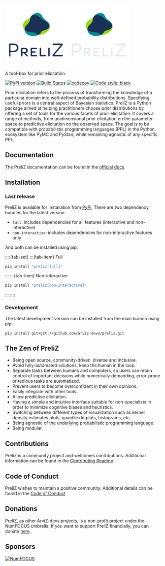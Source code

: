 <img src="https://raw.githubusercontent.com/arviz-devs/preliz/main/docs/logos/PreliZ.png#gh-light-mode-only" width=200></img>
<img src="https://raw.githubusercontent.com/arviz-devs/preliz/main/docs/logos/PreliZ_white.png#gh-dark-mode-only" width=200></img>

A tool-box for prior elicitation.

[![PyPi version](https://badge.fury.io/py/preliz.svg)](https://badge.fury.io/py/preliz)
[![Build Status](https://github.com/arviz-devs/preliz/actions/workflows/test.yml/badge.svg)](https://github.com/arviz-devs/preliz/actions/workflows/test.yml)
[![codecov](https://codecov.io/gh/arviz-devs/preliz/branch/master/graph/badge.svg?token=SLJIK2O4C5 )](https://codecov.io/gh/arviz-devs/preliz/)
[![Code style: black](https://img.shields.io/badge/code%20style-black-000000.svg)](https://github.com/ambv/black)


Prior elicitation refers to the process of transforming the knowledge of a particular domain into well-defined probability distributions. Specifying useful priors is a central aspect of Bayesian statistics. PreliZ is a Python package aimed at helping practitioners choose prior distributions by offering a set of tools for the various facets of prior elicitation. It covers a range of methods, from unidimensional prior elicitation on the parameter space to predictive elicitation on the observed space. The goal is to be compatible with probabilistic programming languages (PPL) in the Python ecosystem like PyMC and PyStan, while remaining agnostic of any specific PPL.

## Documentation

The PreliZ documentation can be found in the [official docs](https://preliz.readthedocs.io/en/latest/).

## Installation

### Last release
PreliZ is available for installation from [PyPI](https://pypi.org/project/preliz/).
There are two dependency bundles for the latest version:

* `full`: includes dependencies for all features (interactive and non-interactive)
* `non-interactive`: includes dependencies for non-interactive features only

And both can be installed using pip:

::::{tab-set}
:::{tab-item} Full

```bash
pip install "preliz[full]"
```

:::
:::{tab-item} Non-interactive

```bash
pip install "preliz[non-interactive]"
```
:::
::::

### Development
The latest development version can be installed from the main branch using pip:

```
pip install git+git://github.com/arviz-devs/preliz.git
```


## The Zen of PreliZ
* Being open source, community-driven, diverse and inclusive.
* Avoid fully-automated solutions, keep the human in the loop.
* Separate tasks between humans and computers, so users can retain control of important decisions while numerically demanding, error-prone or tedious tasks are automatized.
* Prevent users to become overconfident in their own opinions.
* Easily integrate with other tools.
* Allow predictive elicitation.
* Having a simple and intuitive interface suitable for non-specialists in order to minimize cognitive biases and heuristics.
* Switching between different types of visualization such as kernel density estimates plots, quantile dotplots, histograms, etc. 
* Being agnostic of the underlying probabilistic programming language.
* Being modular.


## Contributions
PreliZ is a community project and welcomes contributions.
Additional information can be found in the [Contributing Readme](https://github.com/arviz-devs/preliz/blob/main/CONTRIBUTING.md)


## Code of Conduct
PreliZ wishes to maintain a positive community. Additional details
can be found in the [Code of Conduct](https://github.com/arviz-devs/preliz/blob/main/CODE_OF_CONDUCT.md)

## Donations
PreliZ, as other ArviZ-devs projects, is a non-profit project under the NumFOCUS umbrella. If you want to support PreliZ financially, you can donate [here](https://numfocus.org/donate-to-arviz).

## Sponsors
[![NumFOCUS](https://www.numfocus.org/wp-content/uploads/2017/07/NumFocus_LRG.png)](https://numfocus.org)

